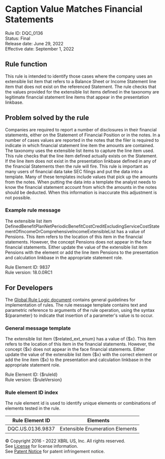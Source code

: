 # Caption Value Matches Financial Statements  
Rule ID: DQC_0136  
Status: Final  
Release date: June 29, 2022  
Effective date: September 1, 2022  
  
## Rule function
This rule is intended to identify those cases where the company uses an extensible list item that refers to a Balance Sheet or Income Statement line item that does not exist on the referenced Statement. The rule checks that the values provided for the extensible list items defined in the taxonomy are legitimate financial statement line items that appear in the presentation linkbase.

## Problem solved by the rule  
Companies are required to report a number of disclosures in their financial statements, either on the Statement of Financial Position or in the notes. In a number of cases  values are reported in the notes that the filer is required to indicate in which financial statement line item the amounts are contained. The taxonomy uses the extensible list items to capture the line item used. This rule checks that the line item defined actually exists on the Statement. If the line item does not exist in the presentation linkbase defined in any of the financial Statements then the rule will fire. This rule is important as many users of financial data take SEC filings and put the data into a template. Many of these templates include values that pick up the amounts from the notes. When putting the data into a template the analyst needs to know the financial statement account from which the amounts in the notes should be deducted. When this information is inaccurate this adjustment is not possible.

### Example rule message
The extensible list item DefinedBenefitPlanNetPeriodicBenefitCostCreditExcludingServiceCostStatementOfIncomeOrComprehensiveIncomeExtensibleList has a value of Pensions. This item refers to the location of this item in the financial statements.  However, the concept Pensions does not appear in the face financial statements. Either update the value of the extensible list item Pensions with the element or add the line item Pensions to the presentation and calculation linkbase in the appropriate statement role.
  
Rule Element ID: 9837    
Rule version: 18.0.0RC1  

## For Developers  
The [Global Rule Logic document](https://github.com/DataQualityCommittee/dqc_us_rules/blob/master/docs/GlobalRuleLogic.md) contains general guidelines for implementation of rules. The rule message template contains text and parametric reference to arguments of the rule operation, using the syntax ${parameter} to indicate that insertion of a parameter's value is to occur.  
  
### General message template 
The extensible list item {$related_ext_enum} has a value of {$x}. This item refers to the location of this item in the financial statements.  However, the concept {$x} does not appear in the face financial statements. Either update the value of the extensible list item {$x} with the correct element or add the line item {$x} to the presentation and calculation linkbase in the appropriate statement role.
  
Rule Element ID: {$ruleId}  
Rule version: {$ruleVersion}

### Rule element ID index  
The rule element id is used to identify unique elements or combinations of elements tested in the rule.

|Rule Element ID|Elements|
|--- |--- |
|DQC.US.0136.9837|Extensible Enumeration Elements|

© Copyright 2016 - 2022 XBRL US, Inc. All rights reserved.   
See [License](https://xbrl.us/dqc-license) for license information.  
See [Patent Notice](https://xbrl.us/dqc-patent) for patent infringement notice.  